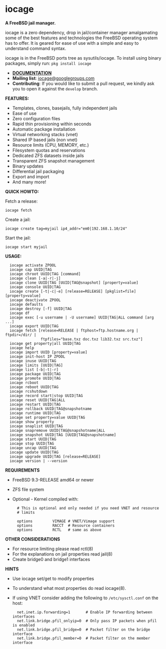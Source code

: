 iocage
======

**A FreeBSD jail manager.**

iocage is a zero dependency, drop in jail/container manager amalgamating some
of the best features and technologies the FreeBSD operating system has to offer.
It is geared for ease of use with a simple and easy to understand command syntax.

iocage is in the FreeBSD ports tree as sysutils/iocage.
To install using binary packages, simply run: `pkg install iocage`

- **[DOCUMENTATION](http://iocage.readthedocs.org/en/latest/index.html)**
- **Mailing list**: iocage@googlegroups.com
- **Contributing**: If you would like to submit a pull request, we kindly ask you to open it against the `develop` branch.

**FEATURES:**
- Templates, clones, basejails, fully independent jails
- Ease of use
- Zero configuration files
- Rapid thin provisioning within seconds
- Automatic package installation
- Virtual networking stacks (vnet)
- Shared IP based jails (non vnet)
- Resource limits (CPU, MEMORY, etc.)
- Filesystem quotas and reservations
- Dedicated ZFS datasets inside jails
- Transparent ZFS snapshot management
- Binary updates
- Differential jail packaging
- Export and import
- And many more!

**QUICK HOWTO:**

Fetch a release:

`iocage fetch`

Create a jail:

`iocage create tag=myjail ip4_addr="em0|192.168.1.10/24"`

Start the jail:

`iocage start myjail`

**USAGE:**
```
  iocage activate ZPOOL
  iocage cap UUID|TAG
  iocage chroot UUID|TAG [command]
  iocage clean [-a|-r|-j]
  iocage clone UUID|TAG [UUID|TAG@snapshot] [property=value]
  iocage console UUID|TAG
  iocage create [-t|-c|-e] [release=RELEASE] [pkglist=file] [property=value]
  iocage deactivate ZPOOL
  iocage defaults
  iocage destroy [-f] UUID|TAG
  iocage df
  iocage exec [-u username | -U username] UUID|TAG|ALL command [arg ...]
  iocage export UUID|TAG
  iocage fetch [release=RELEASE | ftphost=ftp.hostname.org | ftpdir=/dir/ |
                ftpfiles="base.txz doc.txz lib32.txz src.txz"]
  iocage get property|all UUID|TAG
  iocage help
  iocage import UUID [property=value]
  iocage init-host IP ZPOOL
  iocage inuse UUID|TAG
  iocage limits [UUID|TAG]
  iocage list [-b|-t|-r]
  iocage package UUID|TAG
  iocage promote UUID|TAG
  iocage rcboot
  iocage reboot UUID|TAG
  iocage rcshutdown
  iocage record start|stop UUID|TAG
  iocage reset UUID|TAG|ALL
  iocage restart UUID|TAG
  iocage rollback UUID|TAG@snapshotname
  iocage runtime UUID|TAG
  iocage set property=value UUID|TAG
  iocage show property
  iocage snaplist UUID|TAG
  iocage snapremove UUID|TAG@snapshotname|ALL
  iocage snapshot UUID|TAG [UUID|TAG@snapshotname]
  iocage start UUID|TAG
  iocage stop UUID|TAG
  iocage uncap UUID|TAG
  iocage update UUID|TAG
  iocage upgrade UUID|TAG [release=RELEASE]
  iocage version | --version
  ```

**REQUIREMENTS**
- FreeBSD 9.3-RELEASE amd64 or newer
- ZFS file system
- Optional - Kernel compiled with:

        # This is optional and only needed if you need VNET and resource
        # limits

        options         VIMAGE # VNET/Vimage support
        options         RACCT  # Resource containers
        options         RCTL   # same as above

**OTHER CONSIDERATIONS**
- For resource limiting please read rctl(8)
- For the explanations on jail properties read jail(8)
- Create bridge0 and bridge1 interfaces

**HINTS**
- Use iocage set/get to modify properties
- To understand what most properties do read iocage(8).
- If using VNET consider adding the following to `/etc/sysctl.conf` on the host:

        net.inet.ip.forwarding=1       # Enable IP forwarding between interfaces
        net.link.bridge.pfil_onlyip=0  # Only pass IP packets when pfil is enabled
        net.link.bridge.pfil_bridge=0  # Packet filter on the bridge interface
        net.link.bridge.pfil_member=0  # Packet filter on the member interface
